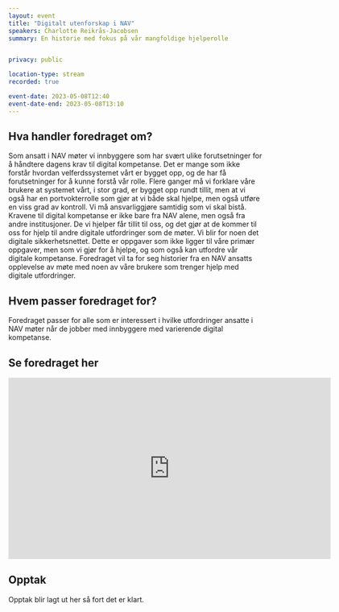 ```yaml
---
layout: event
title: "Digitalt utenforskap i NAV"
speakers: Charlotte Reikrås-Jacobsen
summary: En historie med fokus på vår mangfoldige hjelperolle


privacy: public

location-type: stream
recorded: true

event-date: 2023-05-08T12:40
event-date-end: 2023-05-08T13:10
---
```

## Hva handler foredraget om?
Som ansatt i NAV møter vi innbyggere som har svært ulike forutsetninger for å håndtere dagens krav til digital kompetanse. Det er mange som ikke forstår hvordan velferdssystemet vårt er bygget opp, og de har få forutsetninger for å kunne forstå vår rolle. Flere ganger må vi forklare våre brukere at systemet vårt, i stor grad, er bygget opp rundt tillit, men at vi også har en portvokterrolle som gjør at vi både skal hjelpe, men også utføre en viss grad av kontroll. Vi må ansvarliggjøre samtidig som vi skal bistå. Kravene til digital kompetanse er ikke bare fra NAV alene, men også fra andre institusjoner. De vi hjelper får tillit til oss, og det gjør at de kommer til oss for hjelp til andre digitale utfordringer som de møter. Vi blir for noen det digitale sikkerhetsnettet. Dette er oppgaver som ikke ligger til våre primær oppgaver, men som vi gjør for å hjelpe, og som også kan utfordre vår digitale kompetanse. Foredraget vil ta for seg historier fra en NAV ansatts opplevelse av møte med noen av våre brukere som trenger hjelp med digitale utfordringer.
## Hvem passer foredraget for? 
Foredraget passer for alle som er interessert i hvilke utfordringer ansatte i NAV møter når de jobber med innbyggere med varierende digital kompetanse.

## Se foredraget her
<iframe title="Video: MiM08mai" src="https://video.qbrick.com/play2/embed/qbrick-player?accountId=763558&mediaId=1df9aa69-5a9b-472e-afda-7c2ad3009997&configId=qbrick-player&pageStyling=adaptive&autoplay=false&repeat=false&sharing=true&download=false&volume" allowFullScreen="true" frameborder="0" border="0" height="360" width="640"></iframe>


## Opptak
Opptak blir lagt ut her så fort det er klart.
